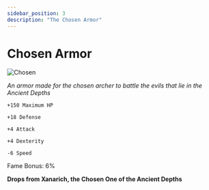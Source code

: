 ```yaml
---
sidebar_position: 3
description: "The Chosen Armor"
---
```


# Chosen Armor

![Chosen](https://vwiki.valorserver.com/api/item/picture/chosen%20armor)

<i>An armor made for the chosen archer to battle the evils that lie in the Ancient Depths</i>

    +150 Maximum HP
    
    +18 Defense
    
    +4 Attack
    
    +4 Dexterity
    
    -6 Speed
    
Fame Bonus: 6%

**Drops from Xanarich, the Chosen One of the Ancient Depths**
